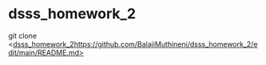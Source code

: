 # dsss_homework_2
git clone <[dsss_homework_2](https://github.com/BalajiMuthineni/dsss_homework_2/edit/main/README.md)https://github.com/BalajiMuthineni/dsss_homework_2/edit/main/README.md>


